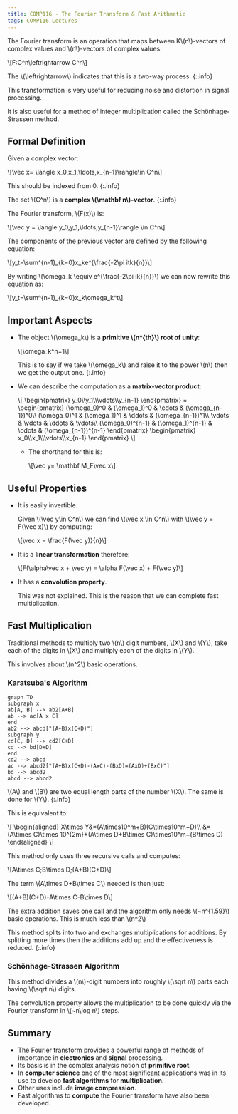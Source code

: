 ```yaml
---
title: COMP116 - The Fourier Transform & Fast Arithmetic
tags: COMP116 Lectures
---
```

The Fourier transform is an operation that maps between K&#92;(n&#92;)-vectors of complex values and &#92;(n&#92;)-vectors of complex values:

&#92;[F:C^n\leftrightarrow C^n&#92;]

The &#92;(\leftrightarrow&#92;) indicates that this is a two-way process.
{:.info}

This transformation is very useful for reducing noise and distortion in signal processing. 

It is also useful for a method of integer multiplication called the Schönhage-Strassen method.

## Formal Definition
Given a complex vector:

&#92;[\vec x= \langle x_0,x_1,\ldots,x&#95;&#123;n-1}\rangle\in C^n&#92;] 

This should be indexed from 0.
{:.info}

The set &#92;(C^n&#92;) is a **complex &#92;(\mathbf n&#92;)-vector**.
{:.info}

The Fourier transform, &#92;(F(x)&#92;) is:

&#92;[\vec y = \langle y_0,y_1,\ldots,y&#95;&#123;n-1}\rangle \in C^n&#92;]

The components of the previous vector are defined by the following equation:

&#92;[y_t=\sum^{n-1}&#95;&#123;k=0}x_ke^{\frac{-2\pi itk}{n}}&#92;]

By writing &#92;(\omega_k \equiv e^{\frac{-2\pi ik}{n}}&#92;) we can now rewrite this equation as:

&#92;[y_t=\sum^{n-1}&#95;&#123;k=0}x_k\omega_k^t&#92;]

## Important Aspects 
* The object &#92;(\omega_k&#92;) is a **primitive &#92;(n^{th}&#92;) root of unity**:

	&#92;[\omega_k^n=1&#92;]

	This is to say if we take &#92;(\omega_k&#92;) and raise it to the power &#92;(n&#92;) then we get the output one.
	{:.info}
* We can describe the computation as a **matrix-vector product**:

	&#92;[
	\begin{pmatrix}
	y_0&#92;&#92;y_1&#92;&#92;\vdots&#92;&#92;y&#95;&#123;n-1}
	\end{pmatrix} = \begin{pmatrix}
	(\omega_0)^0 & (\omega_1)^0 & \cdots & (\omega&#95;&#123;n-1})^0&#92;&#92;
	(\omega_0)^1 & (\omega_1)^1 & \ddots & (\omega&#95;&#123;n-1})^1&#92;&#92;
	\vdots & \vdots & \ddots & \vdots&#92;&#92;
	(\omega_0)^{n-1} & (\omega_1)^{n-1} & \cdots & (\omega&#95;&#123;n-1})^{n-1}
	\end{pmatrix} \begin{pmatrix}
	x_0&#92;&#92;x_1&#92;&#92;\vdots&#92;&#92;x&#95;&#123;n-1}
	\end{pmatrix}
	&#92;]

	* The shorthand for this is:
	
		&#92;[\vec y= \mathbf M_F\vec x&#92;]
		
## Useful Properties

* It is easily invertible.

	Given &#92;(\vec y\in C^n&#92;) we can find &#92;(\vec x \in C^n&#92;) with &#92;(\vec y = F(\vec x)&#92;) by computing:
	
	&#92;[\vec x = \frac{F(\vec y)}{n}&#92;]
* It is a **linear transformation** therefore:

	&#92;[F(\alpha\vec x + \vec y) = \alpha F(\vec x) + F(\vec y)&#92;]
* It has a **convolution property**. 

	This was not explained. This is the reason that we can complete fast multiplication.

## Fast Multiplication
Traditional methods to multiply two &#92;(n&#92;) digit numbers, &#92;(X&#92;) and &#92;(Y&#92;), take each of the digits in &#92;(X&#92;) and multiply each of the digits in &#92;(Y&#92;).

This involves about &#92;(n^2&#92;) basic operations.

### Karatsuba's Algorithm

```mermaid
graph TD
subgraph x
ab[A, B] --> ab2[A+B]
ab --> ac[A x C]
end
ab2 --> abcd["(A+B)x(C+D)"]
subgraph y
cd[C, D] --> cd2[C+D]
cd --> bd[DxD]
end
cd2 --> abcd
ac --> abcd2["(A+B)x(C+D)-(AxC)-(BxD)=(AxD)+(BxC)"]
bd --> abcd2
abcd --> abcd2
```

&#92;(A&#92;) and &#92;(B&#92;) are two equal length parts of the number &#92;(X&#92;). The same is done for &#92;(Y&#92;).
{:.info}

This is equivalent to:

&#92;[
\begin{aligned}
X\times Y&=(A\times10^m+B)(C\times10^m+D)&#92;&#92;
&=(A\times C)\times 10^{2m}+(A\times D+B\times C)\times10^m+(B\times D)
\end{aligned}
&#92;]

This method only uses three recursive calls and computes:

&#92;[A\times C;B\times D;(A+B)(C+D)&#92;]

The term &#92;(A\times D+B\times C&#92;) needed is then just:

&#92;[(A+B)(C+D)-A\times C-B\times D&#92;]

The extra addition saves one call and the algorithm only needs &#92;(~n^{1.59}&#92;) basic operations. This is much less than &#92;(n^2&#92;)

This method splits into two and exchanges multiplications for additions. By splitting more times then the additions add up and the effectiveness is reduced.
{:.info}

### Schönhage-Strassen Algorithm
This method divides a &#92;(n&#92;)-digit numbers into roughly &#92;(\sqrt n&#92;) parts each having &#92;(\sqrt n&#92;) digits.

The convolution property allows the multiplication to be done quickly via the Fourier transform in &#92;(~n\log n&#92;) steps.

## Summary

* The Fourier transform provides a powerful range of methods of importance in **electronics** and **signal** processing.
* Its basis is in the complex analysis notion of **primitive root**.
* In **computer science** one of the most significant applications was in its use to develop **fast algorithms** for **multiplication**.
* Other uses include **image compression**.
* Fast algorithms to **compute** the Fourier transform have also been developed.
